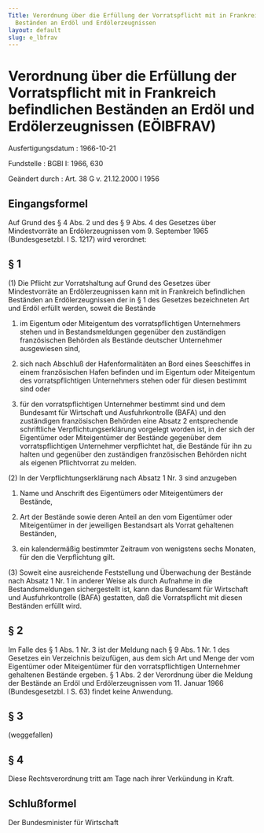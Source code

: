 ```yaml
---
Title: Verordnung über die Erfüllung der Vorratspflicht mit in Frankreich befindlichen
  Beständen an Erdöl und Erdölerzeugnissen
layout: default
slug: e_lbfrav
---
```


# Verordnung über die Erfüllung der Vorratspflicht mit in Frankreich befindlichen Beständen an Erdöl und Erdölerzeugnissen (EÖlBFRAV)

Ausfertigungsdatum
:   1966-10-21

Fundstelle
:   BGBl I: 1966, 630

Geändert durch
:   Art. 38 G v. 21.12.2000 I 1956


## Eingangsformel

Auf Grund des § 4 Abs. 2 und des § 9 Abs. 4 des Gesetzes über
Mindestvorräte an Erdölerzeugnissen vom 9. September 1965
(Bundesgesetzbl. I S. 1217) wird verordnet:


## § 1

(1) Die Pflicht zur Vorratshaltung auf Grund des
Gesetzes über Mindestvorräte an Erdölerzeugnissen              kann
mit in Frankreich befindlichen Beständen an Erdölerzeugnissen der in
§ 1 des Gesetzes              bezeichneten Art und Erdöl erfüllt
werden, soweit die Bestände

1.  im Eigentum oder Miteigentum des vorratspflichtigen Unternehmers
    stehen und in Bestandsmeldungen gegenüber den zuständigen
    französischen Behörden als Bestände deutscher Unternehmer ausgewiesen
    sind,


2.  sich nach Abschluß der Hafenformalitäten an Bord eines Seeschiffes in
    einem französischen Hafen befinden und im Eigentum oder Miteigentum
    des vorratspflichtigen Unternehmers stehen oder für diesen bestimmt
    sind oder


3.  für den vorratspflichtigen Unternehmer bestimmt sind und dem Bundesamt
    für Wirtschaft und Ausfuhrkontrolle (BAFA) und den zuständigen
    französischen Behörden eine Absatz 2 entsprechende schriftliche
    Verpflichtungserklärung vorgelegt worden ist, in der sich der
    Eigentümer oder Miteigentümer der Bestände gegenüber dem
    vorratspflichtigen Unternehmer verpflichtet hat, die Bestände für ihn
    zu halten und gegenüber den zuständigen französischen Behörden nicht
    als eigenen Pflichtvorrat zu melden.




(2) In der Verpflichtungserklärung nach Absatz 1 Nr. 3 sind anzugeben

1.  Name und Anschrift des Eigentümers oder Miteigentümers der Bestände,


2.  Art der Bestände sowie deren Anteil an den vom Eigentümer oder
    Miteigentümer in der jeweiligen Bestandsart als Vorrat gehaltenen
    Beständen,


3.  ein kalendermäßig bestimmter Zeitraum von wenigstens sechs Monaten,
    für den die Verpflichtung gilt.




(3) Soweit eine ausreichende Feststellung und Überwachung der Bestände
nach Absatz 1 Nr. 1 in anderer Weise als durch Aufnahme in die
Bestandsmeldungen sichergestellt ist, kann das Bundesamt für
Wirtschaft und Ausfuhrkontrolle (BAFA) gestatten, daß die
Vorratspflicht mit diesen Beständen erfüllt wird.


## § 2

Im Falle des § 1 Abs. 1 Nr. 3 ist der Meldung nach
§ 9 Abs. 1 Nr. 1 des Gesetzes              ein Verzeichnis beizufügen,
aus dem sich Art und Menge der vom Eigentümer oder Miteigentümer für
den vorratspflichtigen Unternehmer gehaltenen Bestände ergeben.
§ 1 Abs. 2 der Verordnung über die Meldung der Bestände an Erdöl und
Erdölerzeugnissen vom 11. Januar 1966 (Bundesgesetzbl. I S. 63)
findet keine Anwendung.


## § 3

(weggefallen)


## § 4

Diese Rechtsverordnung tritt am Tage nach ihrer Verkündung in Kraft.


## Schlußformel

Der Bundesminister für Wirtschaft

